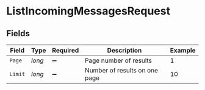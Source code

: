 # ListIncomingMessagesRequest


## Fields

| Field                         | Type                          | Required                      | Description                   | Example                       |
| ----------------------------- | ----------------------------- | ----------------------------- | ----------------------------- | ----------------------------- |
| `Page`                        | *long*                        | :heavy_minus_sign:            | Page number of results        | 1                             |
| `Limit`                       | *long*                        | :heavy_minus_sign:            | Number of results on one page | 10                            |